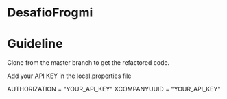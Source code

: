 # DesafioFrogmi

# Guideline
Clone from the master branch to get the refactored code.

Add your API KEY in the local.properties file

  AUTHORIZATION = "YOUR_API_KEY"
  XCOMPANYUUID = "YOUR_API_KEY"
